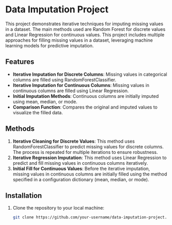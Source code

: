 # Data Imputation Project

This project demonstrates iterative techniques for imputing missing values in a dataset. The main methods used are Random Forest for discrete values and Linear Regression for continuous values. This project includes multiple approaches for filling missing values in a dataset, leveraging machine learning models for predictive imputation.

## Features
- **Iterative Imputation for Discrete Columns**: Missing values in categorical columns are filled using RandomForestClassifier.
- **Iterative Imputation for Continuous Columns**: Missing values in continuous columns are filled using Linear Regression.
- **Initial Imputation Methods**: Continuous columns are initially imputed using mean, median, or mode.
- **Comparison Function**: Compares the original and imputed values to visualize the filled data.

## Methods
1. **Iterative Cleaning for Discrete Values**: This method uses RandomForestClassifier to predict missing values for discrete columns. The process is repeated for multiple iterations to ensure robustness.
2. **Iterative Regression Imputation**: This method uses Linear Regression to predict and fill missing values in continuous columns iteratively.
3. **Initial Fill for Continuous Values**: Before the iterative imputation, missing values in continuous columns are initially filled using the method specified in a configuration dictionary (mean, median, or mode).

## Installation

1. Clone the repository to your local machine:
   ```bash
   git clone https://github.com/your-username/data-imputation-project.git
